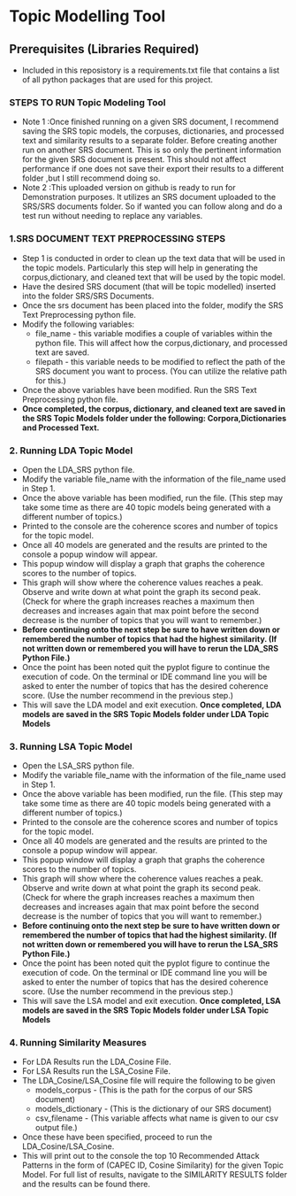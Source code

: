 # Topic Modelling Tool
## Prerequisites (Libraries Required)
* Included in this reposistory is a requirements.txt file that contains a list of all python packages that are used for this project. 
### STEPS TO RUN Topic Modeling Tool
* Note 1 :Once finished running on a given SRS document, I recommend saving the SRS topic models, the corpuses, dictionaries, and processed text and similarity results to a separate folder. Before creating another run on another SRS document. This is so only the pertinent information for the given SRS document is present. This should not affect performance if one does not save their export their results to a different folder ,but I still recommend doing so.
* Note 2 :This uploaded version on github is ready to run for Demonstration purposes. It utilizes an SRS document uploaded to the SRS/SRS documents folder. So if wanted you can follow along and do a test run without needing to replace any variables.  
### 1.SRS DOCUMENT TEXT PREPROCESSING STEPS
* Step 1 is conducted in order to clean up the text data that will be used in the topic models. Particularly this step will help in generating the corpus,dictionary, and cleaned text that will be used by the topic model. 
* Have the desired SRS document (that will be topic modelled) inserted into the folder SRS/SRS Documents.</br>
* Once the srs document has been placed into the folder, modify the SRS Text Preprocessing python file.
* Modify the following variables: <br />
    - file_name - this variable modifies  a couple of variables within the python file. This will affect how the corpus,dictionary, and processed text are saved.
    - filepath - this variable needs to be modified to reflect the path of the SRS document you want to process. (You can utilize the relative path for this.)
* Once the above variables have been modified. Run the SRS Text Preprocessing python file.
* **Once completed, the corpus, dictionary, and cleaned text are saved in the SRS Topic Models folder under the following: Corpora,Dictionaries and Processed Text.** 

### 2. Running LDA Topic Model
* Open the LDA_SRS python file. 
* Modify the variable file_name with the information of the file_name used in Step 1.
* Once the above variable has been modified, run the file. (This step may take some time as there are 40 topic models being generated with a different number of topics.)
* Printed to the console are the coherence scores and number of topics for the topic model. 
* Once all 40 models are generated and the results are printed to the console a popup window will appear.
* This popup window will display a graph that graphs the coherence scores to the number of topics.
* This graph will show where the coherence values reaches a peak. Observe and write down at what point the graph its second peak. (Check for where the graph increases reaches a maximum then decreases and increases again that max point before the second decrease is the number of topics that you will want to remember.)
* **Before continuing onto the next step be sure to have written down or remembered the number of topics that had the highest similarity. (If not written down or remembered you will have to rerun the LDA_SRS Python File.)**
* Once the point has been noted quit the pyplot figure to continue the execution of code. On the terminal or IDE command line you will be asked to enter the number of topics that has the desired coherence score. (Use the number recommend in the previous step.)
* This will save the LDA model and exit execution.
**Once completed, LDA models are saved in the SRS Topic Models folder under LDA Topic Models** 
### 3. Running LSA Topic Model
* Open the LSA_SRS python file. 
* Modify the variable file_name with the information of the file_name used in Step 1.
* Once the above variable has been modified, run the file. (This step may take some time as there are 40 topic models being generated with a different number of topics.)
* Printed to the console are the coherence scores and number of topics for the topic model. 
* Once all 40 models are generated and the results are printed to the console a popup window will appear.
* This popup window will display a graph that graphs the coherence scores to the number of topics.
* This graph will show where the coherence values reaches a peak. Observe and write down at what point the graph its second peak. (Check for where the graph increases reaches a maximum then decreases and increases again that max point before the second decrease is the number of topics that you will want to remember.)
* **Before continuing onto the next step be sure to have written down or remembered the number of topics that had the highest similarity. (If not written down or remembered you will have to rerun the LSA_SRS Python File.)**
* Once the point has been noted quit the pyplot figure to continue the execution of code. On the terminal or IDE command line you will be asked to enter the number of topics that has the desired coherence score. (Use the number recommend in the previous step.)
* This will save the LSA model and exit execution.
**Once completed, LSA models are saved in the SRS Topic Models folder under LSA Topic Models** 
### 4. Running Similarity Measures
* For LDA Results run the LDA_Cosine File. 
* For LSA Results run the LSA_Cosine File. 
* The LDA_Cosine/LSA_Cosine file will require the following to be given
  * models_corpus - (This is the path for the corpus of our SRS document)
  * models_dictionary - (This is the dictionary of our SRS document)
  * csv_filename - (This variable affects what name is given to our csv output file.)
* Once these have been specified, proceed to run the LDA_Cosine/LSA_Cosine.
* This will print out to the console the top 10 Recommended Attack Patterns in the form of (CAPEC ID, Cosine Similarity) for the given Topic Model. For full list of results, navigate to the SIMILARITY RESULTS folder and the results can be found there.
